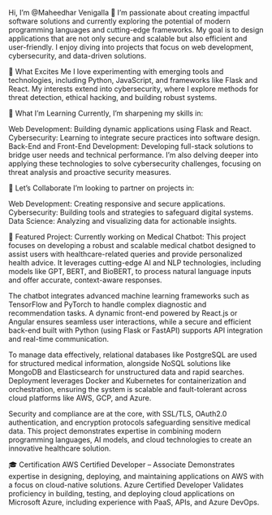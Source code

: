 Hi, I’m @Maheedhar Venigalla 👋
I’m passionate about creating impactful software solutions and currently exploring the potential of modern programming languages and cutting-edge frameworks. My goal is to design applications that are not only secure and scalable but also efficient and user-friendly. I enjoy diving into projects that focus on web development, cybersecurity, and data-driven solutions.

👀 What Excites Me
I love experimenting with emerging tools and technologies, including Python, JavaScript, and frameworks like Flask and React. My interests extend into cybersecurity, where I explore methods for threat detection, ethical hacking, and building robust systems.

🌱 What I’m Learning
Currently, I’m sharpening my skills in:

Web Development: Building dynamic applications using Flask and React.
Cybersecurity: Learning to integrate secure practices into software design.
Back-End and Front-End Development: Developing full-stack solutions to bridge user needs and technical performance.
I’m also delving deeper into applying these technologies to solve cybersecurity challenges, focusing on threat analysis and proactive security measures.


💞️ Let’s Collaborate
I’m looking to partner on projects in:

Web Development: Creating responsive and secure applications.
Cybersecurity: Building tools and strategies to safeguard digital systems.
Data Science: Analyzing and visualizing data for actionable insights.

🚀 Featured Project:
Currently working on Medical Chatbot:
This project focuses on developing a robust and scalable medical chatbot designed to assist users with healthcare-related queries and provide personalized health advice. It leverages cutting-edge AI and NLP technologies, including models like GPT, BERT, and BioBERT, to process natural language inputs and offer accurate, context-aware responses.

The chatbot integrates advanced machine learning frameworks such as TensorFlow and PyTorch to handle complex diagnostic and recommendation tasks. A dynamic front-end powered by React.js or Angular ensures seamless user interactions, while a secure and efficient back-end built with Python (using Flask or FastAPI) supports API integration and real-time communication.

To manage data effectively, relational databases like PostgreSQL are used for structured medical information, alongside NoSQL solutions like MongoDB and Elasticsearch for unstructured data and rapid searches. Deployment leverages Docker and Kubernetes for containerization and orchestration, ensuring the system is scalable and fault-tolerant across cloud platforms like AWS, GCP, and Azure.

Security and compliance are at the core, with SSL/TLS, OAuth2.0 authentication, and encryption protocols safeguarding sensitive medical data. This project demonstrates expertise in combining modern programming languages, AI models, and cloud technologies to create an innovative healthcare solution.



🎓 Certification
AWS Certified Developer – Associate
Demonstrates expertise in designing, deploying, and maintaining applications on AWS with a focus on cloud-native solutions.
Azure Certified Developer
Validates proficiency in building, testing, and deploying cloud applications on Microsoft Azure, including experience with PaaS, APIs, and Azure DevOps.




